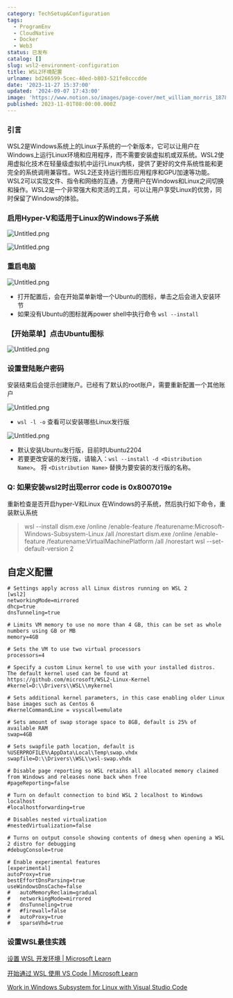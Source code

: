 ```yaml
---
category: TechSetup&Configuration
tags:
  - ProgramEnv
  - CloudNative
  - Docker
  - Web3
status: 已发布
catalog: []
slug: wsl2-environment-configuration
title: WSL2环境配置
urlname: bd266599-5cec-40ed-b803-521fe8cccdde
date: '2023-11-27 15:37:00'
updated: '2024-09-07 17:43:00'
image: 'https://www.notion.so/images/page-cover/met_william_morris_1878.jpg'
published: 2023-11-01T08:00:00.000Z
---
```


### 引言


WSL2是Windows系统上的Linux子系统的一个新版本，它可以让用户在Windows上运行Linux环境和应用程序，而不需要安装虚拟机或双系统。WSL2使用虚拟化技术在轻量级虚拟机中运行Linux内核，提供了更好的文件系统性能和更完全的系统调用兼容性。WSL2还支持运行图形应用程序和GPU加速等功能。WSL2可以实现文件、指令和网络的互通，方便用户在Windows和Linux之间切换和操作。WSL2是一个非常强大和灵活的工具，可以让用户享受Linux的优势，同时保留了Windows的体验。


### 启用Hyper-V和适用于Linux的Windows子系统


![Untitled.png](https://prod-files-secure.s3.us-west-2.amazonaws.com/5d24fe63-e567-4804-86f9-9fdc62e13082/62efe4d1-37d6-4606-a7b8-34dcd63ff38a/Untitled.png?X-Amz-Algorithm=AWS4-HMAC-SHA256&X-Amz-Content-Sha256=UNSIGNED-PAYLOAD&X-Amz-Credential=ASIAZI2LB466U64WVDH4%2F20250223%2Fus-west-2%2Fs3%2Faws4_request&X-Amz-Date=20250223T053615Z&X-Amz-Expires=3600&X-Amz-Security-Token=IQoJb3JpZ2luX2VjENX%2F%2F%2F%2F%2F%2F%2F%2F%2F%2FwEaCXVzLXdlc3QtMiJGMEQCIDgcvM9sB7fURNJlDKQaN52BYc%2BqbJQkBiKgcwQRNB8qAiAdxA57HC7I6mF1POJWc7pjp0%2FFTxKjPNy187bhm6RUYiqIBAj%2B%2F%2F%2F%2F%2F%2F%2F%2F%2F%2F8BEAAaDDYzNzQyMzE4MzgwNSIMJx25ADFaWXzzMvYMKtwD%2FGVu7n8xKq4lpP05nlkenQk7j4sNinYPRQjsnCzOLu2tdNOAsbGt4Ii69mhkpe6DfPoQxTusFi9fPJYe97%2Bz29TIXow6gOT3H4BpbBdavrbWhWpc6hza%2BN0ejxt8oMKSdLqnKhysa4vblweuXIjZRcQtC%2B3zeQAxvOrDEjYW48l7jHrkfmPTB2T8tlzOanBMqjmTeWZjcovWfPY90JNa6Uu4rfGRBPU5y96oxLXyIUZZ6n7y2tUrBfqho1CEYiVbRqbgw9DWVwVOygRtd8T%2BitnHMptf4VEYOKmg%2FmTrb2A%2BjbWi98lICtdlHKviyIztJpvhYYpRs9sen7cpQ1TKwf7WmRM3113HsOZ2BPt1hD9YALgamNp8bWsHZ3pOSbQjT9l3yANFLM%2BvsMN4wuv2697CTD4pspTrTg%2F0OmnzHFZTy5Pj7MBIVtUBOjNZs1pfr%2FHdrFdI91CJcioPFkJZnyAeFHQQUrP41eOvt1EXlBKuBPfdFPwsRX81iVwRUn7KELMIlvJko6RUgPZ8ZzYCiS9DErEwictYWwmQgDR35NWYM7TPvNfc%2FE5zWu6SmGTtCj5a4se%2F9m13MWde56D0MS1zCnYzWWE2OyHb2qbKxHuCwOtsxS7Fy3sY%2F%2FAw7t7qvQY6pgHDpH8rUokRNE7ZzPTbc3gZDXiTw3AMsfd3gtxobomghahKvYTZkCyXXWkqBQGinVfQLs%2FuysCq2mEc2f3E%2FyM6ZKjh8UQ3U6AvvNrn8ooVCrqUINt3JizfnBLwIBi8htjGG5qmRWA0loWaaqWqFJR9j0A5YP4lUvQ1Y7d8P6D%2BNT1jOi9ApghT5eReP08UgI0LPQ7k6%2F%2FEze3mSu%2B7YGmY2G8xLSCW&X-Amz-Signature=c575a21319d0590340a692e3cd5c9c7114e8b2086c05f821ba28d3967bcc7104&X-Amz-SignedHeaders=host&x-id=GetObject)


![Untitled.png](https://prod-files-secure.s3.us-west-2.amazonaws.com/5d24fe63-e567-4804-86f9-9fdc62e13082/74866fe6-9ce5-4055-94c5-4900f6f5ff8b/Untitled.png?X-Amz-Algorithm=AWS4-HMAC-SHA256&X-Amz-Content-Sha256=UNSIGNED-PAYLOAD&X-Amz-Credential=ASIAZI2LB466U64WVDH4%2F20250223%2Fus-west-2%2Fs3%2Faws4_request&X-Amz-Date=20250223T053615Z&X-Amz-Expires=3600&X-Amz-Security-Token=IQoJb3JpZ2luX2VjENX%2F%2F%2F%2F%2F%2F%2F%2F%2F%2FwEaCXVzLXdlc3QtMiJGMEQCIDgcvM9sB7fURNJlDKQaN52BYc%2BqbJQkBiKgcwQRNB8qAiAdxA57HC7I6mF1POJWc7pjp0%2FFTxKjPNy187bhm6RUYiqIBAj%2B%2F%2F%2F%2F%2F%2F%2F%2F%2F%2F8BEAAaDDYzNzQyMzE4MzgwNSIMJx25ADFaWXzzMvYMKtwD%2FGVu7n8xKq4lpP05nlkenQk7j4sNinYPRQjsnCzOLu2tdNOAsbGt4Ii69mhkpe6DfPoQxTusFi9fPJYe97%2Bz29TIXow6gOT3H4BpbBdavrbWhWpc6hza%2BN0ejxt8oMKSdLqnKhysa4vblweuXIjZRcQtC%2B3zeQAxvOrDEjYW48l7jHrkfmPTB2T8tlzOanBMqjmTeWZjcovWfPY90JNa6Uu4rfGRBPU5y96oxLXyIUZZ6n7y2tUrBfqho1CEYiVbRqbgw9DWVwVOygRtd8T%2BitnHMptf4VEYOKmg%2FmTrb2A%2BjbWi98lICtdlHKviyIztJpvhYYpRs9sen7cpQ1TKwf7WmRM3113HsOZ2BPt1hD9YALgamNp8bWsHZ3pOSbQjT9l3yANFLM%2BvsMN4wuv2697CTD4pspTrTg%2F0OmnzHFZTy5Pj7MBIVtUBOjNZs1pfr%2FHdrFdI91CJcioPFkJZnyAeFHQQUrP41eOvt1EXlBKuBPfdFPwsRX81iVwRUn7KELMIlvJko6RUgPZ8ZzYCiS9DErEwictYWwmQgDR35NWYM7TPvNfc%2FE5zWu6SmGTtCj5a4se%2F9m13MWde56D0MS1zCnYzWWE2OyHb2qbKxHuCwOtsxS7Fy3sY%2F%2FAw7t7qvQY6pgHDpH8rUokRNE7ZzPTbc3gZDXiTw3AMsfd3gtxobomghahKvYTZkCyXXWkqBQGinVfQLs%2FuysCq2mEc2f3E%2FyM6ZKjh8UQ3U6AvvNrn8ooVCrqUINt3JizfnBLwIBi8htjGG5qmRWA0loWaaqWqFJR9j0A5YP4lUvQ1Y7d8P6D%2BNT1jOi9ApghT5eReP08UgI0LPQ7k6%2F%2FEze3mSu%2B7YGmY2G8xLSCW&X-Amz-Signature=325caa20e15a6cdfb1ad3895d1655840822b48770ed98dcb52965f4d14dc86a8&X-Amz-SignedHeaders=host&x-id=GetObject)


### 重启电脑


![Untitled.png](https://prod-files-secure.s3.us-west-2.amazonaws.com/5d24fe63-e567-4804-86f9-9fdc62e13082/ed8ca255-2fda-4c1b-9b1a-f1896300e8e7/Untitled.png?X-Amz-Algorithm=AWS4-HMAC-SHA256&X-Amz-Content-Sha256=UNSIGNED-PAYLOAD&X-Amz-Credential=ASIAZI2LB466U64WVDH4%2F20250223%2Fus-west-2%2Fs3%2Faws4_request&X-Amz-Date=20250223T053615Z&X-Amz-Expires=3600&X-Amz-Security-Token=IQoJb3JpZ2luX2VjENX%2F%2F%2F%2F%2F%2F%2F%2F%2F%2FwEaCXVzLXdlc3QtMiJGMEQCIDgcvM9sB7fURNJlDKQaN52BYc%2BqbJQkBiKgcwQRNB8qAiAdxA57HC7I6mF1POJWc7pjp0%2FFTxKjPNy187bhm6RUYiqIBAj%2B%2F%2F%2F%2F%2F%2F%2F%2F%2F%2F8BEAAaDDYzNzQyMzE4MzgwNSIMJx25ADFaWXzzMvYMKtwD%2FGVu7n8xKq4lpP05nlkenQk7j4sNinYPRQjsnCzOLu2tdNOAsbGt4Ii69mhkpe6DfPoQxTusFi9fPJYe97%2Bz29TIXow6gOT3H4BpbBdavrbWhWpc6hza%2BN0ejxt8oMKSdLqnKhysa4vblweuXIjZRcQtC%2B3zeQAxvOrDEjYW48l7jHrkfmPTB2T8tlzOanBMqjmTeWZjcovWfPY90JNa6Uu4rfGRBPU5y96oxLXyIUZZ6n7y2tUrBfqho1CEYiVbRqbgw9DWVwVOygRtd8T%2BitnHMptf4VEYOKmg%2FmTrb2A%2BjbWi98lICtdlHKviyIztJpvhYYpRs9sen7cpQ1TKwf7WmRM3113HsOZ2BPt1hD9YALgamNp8bWsHZ3pOSbQjT9l3yANFLM%2BvsMN4wuv2697CTD4pspTrTg%2F0OmnzHFZTy5Pj7MBIVtUBOjNZs1pfr%2FHdrFdI91CJcioPFkJZnyAeFHQQUrP41eOvt1EXlBKuBPfdFPwsRX81iVwRUn7KELMIlvJko6RUgPZ8ZzYCiS9DErEwictYWwmQgDR35NWYM7TPvNfc%2FE5zWu6SmGTtCj5a4se%2F9m13MWde56D0MS1zCnYzWWE2OyHb2qbKxHuCwOtsxS7Fy3sY%2F%2FAw7t7qvQY6pgHDpH8rUokRNE7ZzPTbc3gZDXiTw3AMsfd3gtxobomghahKvYTZkCyXXWkqBQGinVfQLs%2FuysCq2mEc2f3E%2FyM6ZKjh8UQ3U6AvvNrn8ooVCrqUINt3JizfnBLwIBi8htjGG5qmRWA0loWaaqWqFJR9j0A5YP4lUvQ1Y7d8P6D%2BNT1jOi9ApghT5eReP08UgI0LPQ7k6%2F%2FEze3mSu%2B7YGmY2G8xLSCW&X-Amz-Signature=631d8d0dc2ec4940af53ff0b21c79e6be3990f20f8e1625de663fc40c4d659e9&X-Amz-SignedHeaders=host&x-id=GetObject)

- 打开配置后，会在开始菜单新增一个Ubuntu的图标，单击之后会进入安装环节
- 如果没有Ubuntu的图标就再power shell中执行命令 `wsl --install`

### 【开始菜单】点击Ubuntu图标


![Untitled.png](https://prod-files-secure.s3.us-west-2.amazonaws.com/5d24fe63-e567-4804-86f9-9fdc62e13082/d7415a12-f453-43fe-a604-a208d85638a3/Untitled.png?X-Amz-Algorithm=AWS4-HMAC-SHA256&X-Amz-Content-Sha256=UNSIGNED-PAYLOAD&X-Amz-Credential=ASIAZI2LB466U64WVDH4%2F20250223%2Fus-west-2%2Fs3%2Faws4_request&X-Amz-Date=20250223T053615Z&X-Amz-Expires=3600&X-Amz-Security-Token=IQoJb3JpZ2luX2VjENX%2F%2F%2F%2F%2F%2F%2F%2F%2F%2FwEaCXVzLXdlc3QtMiJGMEQCIDgcvM9sB7fURNJlDKQaN52BYc%2BqbJQkBiKgcwQRNB8qAiAdxA57HC7I6mF1POJWc7pjp0%2FFTxKjPNy187bhm6RUYiqIBAj%2B%2F%2F%2F%2F%2F%2F%2F%2F%2F%2F8BEAAaDDYzNzQyMzE4MzgwNSIMJx25ADFaWXzzMvYMKtwD%2FGVu7n8xKq4lpP05nlkenQk7j4sNinYPRQjsnCzOLu2tdNOAsbGt4Ii69mhkpe6DfPoQxTusFi9fPJYe97%2Bz29TIXow6gOT3H4BpbBdavrbWhWpc6hza%2BN0ejxt8oMKSdLqnKhysa4vblweuXIjZRcQtC%2B3zeQAxvOrDEjYW48l7jHrkfmPTB2T8tlzOanBMqjmTeWZjcovWfPY90JNa6Uu4rfGRBPU5y96oxLXyIUZZ6n7y2tUrBfqho1CEYiVbRqbgw9DWVwVOygRtd8T%2BitnHMptf4VEYOKmg%2FmTrb2A%2BjbWi98lICtdlHKviyIztJpvhYYpRs9sen7cpQ1TKwf7WmRM3113HsOZ2BPt1hD9YALgamNp8bWsHZ3pOSbQjT9l3yANFLM%2BvsMN4wuv2697CTD4pspTrTg%2F0OmnzHFZTy5Pj7MBIVtUBOjNZs1pfr%2FHdrFdI91CJcioPFkJZnyAeFHQQUrP41eOvt1EXlBKuBPfdFPwsRX81iVwRUn7KELMIlvJko6RUgPZ8ZzYCiS9DErEwictYWwmQgDR35NWYM7TPvNfc%2FE5zWu6SmGTtCj5a4se%2F9m13MWde56D0MS1zCnYzWWE2OyHb2qbKxHuCwOtsxS7Fy3sY%2F%2FAw7t7qvQY6pgHDpH8rUokRNE7ZzPTbc3gZDXiTw3AMsfd3gtxobomghahKvYTZkCyXXWkqBQGinVfQLs%2FuysCq2mEc2f3E%2FyM6ZKjh8UQ3U6AvvNrn8ooVCrqUINt3JizfnBLwIBi8htjGG5qmRWA0loWaaqWqFJR9j0A5YP4lUvQ1Y7d8P6D%2BNT1jOi9ApghT5eReP08UgI0LPQ7k6%2F%2FEze3mSu%2B7YGmY2G8xLSCW&X-Amz-Signature=4dea996a1f10e796dda718755772b2d840e9b50b061b3d5c444e248c56845c3e&X-Amz-SignedHeaders=host&x-id=GetObject)


### 设置登陆账户密码


安装结束后会提示创建账户。已经有了默认的root账户，需要重新配置一个其他账户


![Untitled.png](https://prod-files-secure.s3.us-west-2.amazonaws.com/5d24fe63-e567-4804-86f9-9fdc62e13082/bb38a6ce-031e-4122-9787-de509d2240bf/Untitled.png?X-Amz-Algorithm=AWS4-HMAC-SHA256&X-Amz-Content-Sha256=UNSIGNED-PAYLOAD&X-Amz-Credential=ASIAZI2LB466U64WVDH4%2F20250223%2Fus-west-2%2Fs3%2Faws4_request&X-Amz-Date=20250223T053615Z&X-Amz-Expires=3600&X-Amz-Security-Token=IQoJb3JpZ2luX2VjENX%2F%2F%2F%2F%2F%2F%2F%2F%2F%2FwEaCXVzLXdlc3QtMiJGMEQCIDgcvM9sB7fURNJlDKQaN52BYc%2BqbJQkBiKgcwQRNB8qAiAdxA57HC7I6mF1POJWc7pjp0%2FFTxKjPNy187bhm6RUYiqIBAj%2B%2F%2F%2F%2F%2F%2F%2F%2F%2F%2F8BEAAaDDYzNzQyMzE4MzgwNSIMJx25ADFaWXzzMvYMKtwD%2FGVu7n8xKq4lpP05nlkenQk7j4sNinYPRQjsnCzOLu2tdNOAsbGt4Ii69mhkpe6DfPoQxTusFi9fPJYe97%2Bz29TIXow6gOT3H4BpbBdavrbWhWpc6hza%2BN0ejxt8oMKSdLqnKhysa4vblweuXIjZRcQtC%2B3zeQAxvOrDEjYW48l7jHrkfmPTB2T8tlzOanBMqjmTeWZjcovWfPY90JNa6Uu4rfGRBPU5y96oxLXyIUZZ6n7y2tUrBfqho1CEYiVbRqbgw9DWVwVOygRtd8T%2BitnHMptf4VEYOKmg%2FmTrb2A%2BjbWi98lICtdlHKviyIztJpvhYYpRs9sen7cpQ1TKwf7WmRM3113HsOZ2BPt1hD9YALgamNp8bWsHZ3pOSbQjT9l3yANFLM%2BvsMN4wuv2697CTD4pspTrTg%2F0OmnzHFZTy5Pj7MBIVtUBOjNZs1pfr%2FHdrFdI91CJcioPFkJZnyAeFHQQUrP41eOvt1EXlBKuBPfdFPwsRX81iVwRUn7KELMIlvJko6RUgPZ8ZzYCiS9DErEwictYWwmQgDR35NWYM7TPvNfc%2FE5zWu6SmGTtCj5a4se%2F9m13MWde56D0MS1zCnYzWWE2OyHb2qbKxHuCwOtsxS7Fy3sY%2F%2FAw7t7qvQY6pgHDpH8rUokRNE7ZzPTbc3gZDXiTw3AMsfd3gtxobomghahKvYTZkCyXXWkqBQGinVfQLs%2FuysCq2mEc2f3E%2FyM6ZKjh8UQ3U6AvvNrn8ooVCrqUINt3JizfnBLwIBi8htjGG5qmRWA0loWaaqWqFJR9j0A5YP4lUvQ1Y7d8P6D%2BNT1jOi9ApghT5eReP08UgI0LPQ7k6%2F%2FEze3mSu%2B7YGmY2G8xLSCW&X-Amz-Signature=fe998a2cb39230aee05726688dc28162667d78e29ef1b9e17879e2de584b9ed7&X-Amz-SignedHeaders=host&x-id=GetObject)

- `wsl -l -o` 查看可以安装哪些Linux发行版

![Untitled.png](https://prod-files-secure.s3.us-west-2.amazonaws.com/5d24fe63-e567-4804-86f9-9fdc62e13082/4b4e5e2f-4e13-4651-8884-559a62c38137/Untitled.png?X-Amz-Algorithm=AWS4-HMAC-SHA256&X-Amz-Content-Sha256=UNSIGNED-PAYLOAD&X-Amz-Credential=ASIAZI2LB466U64WVDH4%2F20250223%2Fus-west-2%2Fs3%2Faws4_request&X-Amz-Date=20250223T053615Z&X-Amz-Expires=3600&X-Amz-Security-Token=IQoJb3JpZ2luX2VjENX%2F%2F%2F%2F%2F%2F%2F%2F%2F%2FwEaCXVzLXdlc3QtMiJGMEQCIDgcvM9sB7fURNJlDKQaN52BYc%2BqbJQkBiKgcwQRNB8qAiAdxA57HC7I6mF1POJWc7pjp0%2FFTxKjPNy187bhm6RUYiqIBAj%2B%2F%2F%2F%2F%2F%2F%2F%2F%2F%2F8BEAAaDDYzNzQyMzE4MzgwNSIMJx25ADFaWXzzMvYMKtwD%2FGVu7n8xKq4lpP05nlkenQk7j4sNinYPRQjsnCzOLu2tdNOAsbGt4Ii69mhkpe6DfPoQxTusFi9fPJYe97%2Bz29TIXow6gOT3H4BpbBdavrbWhWpc6hza%2BN0ejxt8oMKSdLqnKhysa4vblweuXIjZRcQtC%2B3zeQAxvOrDEjYW48l7jHrkfmPTB2T8tlzOanBMqjmTeWZjcovWfPY90JNa6Uu4rfGRBPU5y96oxLXyIUZZ6n7y2tUrBfqho1CEYiVbRqbgw9DWVwVOygRtd8T%2BitnHMptf4VEYOKmg%2FmTrb2A%2BjbWi98lICtdlHKviyIztJpvhYYpRs9sen7cpQ1TKwf7WmRM3113HsOZ2BPt1hD9YALgamNp8bWsHZ3pOSbQjT9l3yANFLM%2BvsMN4wuv2697CTD4pspTrTg%2F0OmnzHFZTy5Pj7MBIVtUBOjNZs1pfr%2FHdrFdI91CJcioPFkJZnyAeFHQQUrP41eOvt1EXlBKuBPfdFPwsRX81iVwRUn7KELMIlvJko6RUgPZ8ZzYCiS9DErEwictYWwmQgDR35NWYM7TPvNfc%2FE5zWu6SmGTtCj5a4se%2F9m13MWde56D0MS1zCnYzWWE2OyHb2qbKxHuCwOtsxS7Fy3sY%2F%2FAw7t7qvQY6pgHDpH8rUokRNE7ZzPTbc3gZDXiTw3AMsfd3gtxobomghahKvYTZkCyXXWkqBQGinVfQLs%2FuysCq2mEc2f3E%2FyM6ZKjh8UQ3U6AvvNrn8ooVCrqUINt3JizfnBLwIBi8htjGG5qmRWA0loWaaqWqFJR9j0A5YP4lUvQ1Y7d8P6D%2BNT1jOi9ApghT5eReP08UgI0LPQ7k6%2F%2FEze3mSu%2B7YGmY2G8xLSCW&X-Amz-Signature=2bf810bcd594c1a8ae0607ce83e0d6639e901a45f25c507ed68ced955a1fca38&X-Amz-SignedHeaders=host&x-id=GetObject)

- 默认安装Ubuntu发行版，目前时Ubuntu2204
- 若要更改安装的发行版，请输入：`wsl --install -d <Distribution Name>`。 将 `<Distribution Name>` 替换为要安装的发行版的名称。

### Q: 如果安装wsl2时出现error code is 0x8007019e


重新检查是否开启hyper-V和Linux 在Windows的子系统，然后执行如下命令，重装默认系统

> wsl --install
> dism.exe /online /enable-feature /featurename:Microsoft-Windows-Subsystem-Linux /all /norestart
> dism.exe /online /enable-feature /featurename:VirtualMachinePlatform /all /norestart
> wsl --set-default-version 2

## 自定义配置


```shell
# Settings apply across all Linux distros running on WSL 2
[wsl2]
networkingMode=mirrored
dhcp=true
dnsTunneling=true

# Limits VM memory to use no more than 4 GB, this can be set as whole numbers using GB or MB
memory=4GB 

# Sets the VM to use two virtual processors
processors=4

# Specify a custom Linux kernel to use with your installed distros. The default kernel used can be found at https://github.com/microsoft/WSL2-Linux-Kernel
#kernel=D:\\Drivers\\WSL\\mykernel

# Sets additional kernel parameters, in this case enabling older Linux base images such as Centos 6
#kernelCommandLine = vsyscall=emulate

# Sets amount of swap storage space to 8GB, default is 25% of available RAM
swap=4GB

# Sets swapfile path location, default is %USERPROFILE%\AppData\Local\Temp\swap.vhdx
swapfile=D:\\Drivers\\WSL\\wsl-swap.vhdx

# Disable page reporting so WSL retains all allocated memory claimed from Windows and releases none back when free
#pageReporting=false

# Turn on default connection to bind WSL 2 localhost to Windows localhost
#localhostforwarding=true

# Disables nested virtualization
#nestedVirtualization=false

# Turns on output console showing contents of dmesg when opening a WSL 2 distro for debugging
#debugConsole=true

# Enable experimental features
[experimental]
autoProxy=true
bestEffortDnsParsing=true
useWindowsDnsCache=false
#   autoMemoryReclaim=gradual
#   networkingMode=mirrored
#   dnsTunneling=true
#   #firewall=false
#   autoProxy=true
#   sparseVhd=true
```


### 设置WSL最佳实践


[设置 WSL 开发环境 | Microsoft Learn](https://learn.microsoft.com/zh-cn/windows/wsl/setup/environment#set-up-your-linux-username-and-password)


[开始通过 WSL 使用 VS Code | Microsoft Learn](https://learn.microsoft.com/zh-cn/windows/wsl/tutorials/wsl-vscode)


[Work in Windows Subsystem for Linux with Visual Studio Code](https://code.visualstudio.com/docs/remote/wsl-tutorial)

